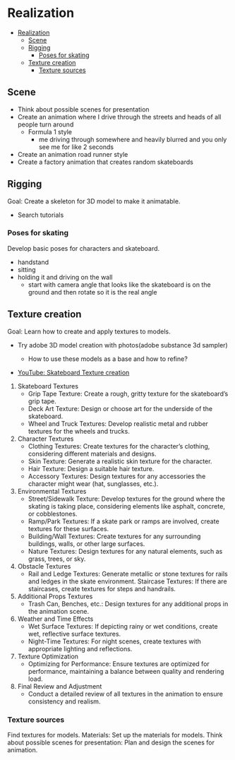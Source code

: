 # Realization

- [Realization](#realization)
  - [Scene](#scene)
  - [Rigging](#rigging)
    - [Poses for skating](#poses-for-skating)
  - [Texture creation](#texture-creation)
    - [Texture sources](#texture-sources)


## Scene

- Think about possible scenes for presentation
- Create an animation where I drive through the streets and heads of all people turn around
  - Formula 1 style
    - me driving through somewhere and heavily blurred and you only see me for like 2 seconds
- Create an animation road runner style
- Create a factory animation that creates random skateboards


## Rigging

Goal: Create a skeleton for 3D model to make it animatable.

- Search tutorials

### Poses for skating

Develop basic poses for characters and skateboard.

- handstand
- sitting
- holding it and driving on the wall
  - start with camera angle that looks like the skateboard is on the ground and then rotate so it is the real angle

## Texture creation

Goal: Learn how to create and apply textures to models.

- Try adobe 3D model creation with photos(adobe substance 3d sampler)
  - How to use these models as a base and how to refine?

- [YouTube: Skateboard Texture creation](https://www.youtube.com/playlist?list=PLARN2ZLXREIlVELfuNETZfvFg3_zXUY8Y)

1. Skateboard Textures
   - Grip Tape Texture: Create a rough, gritty texture for the skateboard’s grip tape.
   - Deck Art Texture: Design or choose art for the underside of the skateboard.
   - Wheel and Truck Textures: Develop realistic metal and rubber textures for the wheels and trucks.
2. Character Textures
   - Clothing Textures: Create textures for the character’s clothing, considering different materials and designs.
   - Skin Texture: Generate a realistic skin texture for the character.
   - Hair Texture: Design a suitable hair texture.
   - Accessory Textures: Design textures for any accessories the character might wear (hat, sunglasses, etc.).
3. Environmental Textures
   - Street/Sidewalk Texture: Develop textures for the ground where the skating is taking place, considering elements like asphalt, concrete, or cobblestones.
   - Ramp/Park Textures: If a skate park or ramps are involved, create textures for these surfaces.
   - Building/Wall Textures: Create textures for any surrounding buildings, walls, or other large surfaces.
   - Nature Textures: Design textures for any natural elements, such as grass, trees, or sky.
4. Obstacle Textures
   - Rail and Ledge Textures: Generate metallic or stone textures for rails and ledges in the skate environment.
Staircase Textures: If there are staircases, create textures for steps and handrails.
1. Additional Props Textures
   - Trash Can, Benches, etc.: Design textures for any additional props in the animation scene.
2. Weather and Time Effects
   - Wet Surface Textures: If depicting rainy or wet conditions, create wet, reflective surface textures.
   - Night-Time Textures: For night scenes, create textures with appropriate lighting and reflections.
3. Texture Optimization
   - Optimizing for Performance: Ensure textures are optimized for performance, maintaining a balance between quality and rendering load.
4. Final Review and Adjustment
   - Conduct a detailed review of all textures in the animation to ensure consistency and realism.

### Texture sources

Find textures for models.
Materials: Set up the materials for models.
Think about possible scenes for presentation: Plan and design the scenes for animation.
